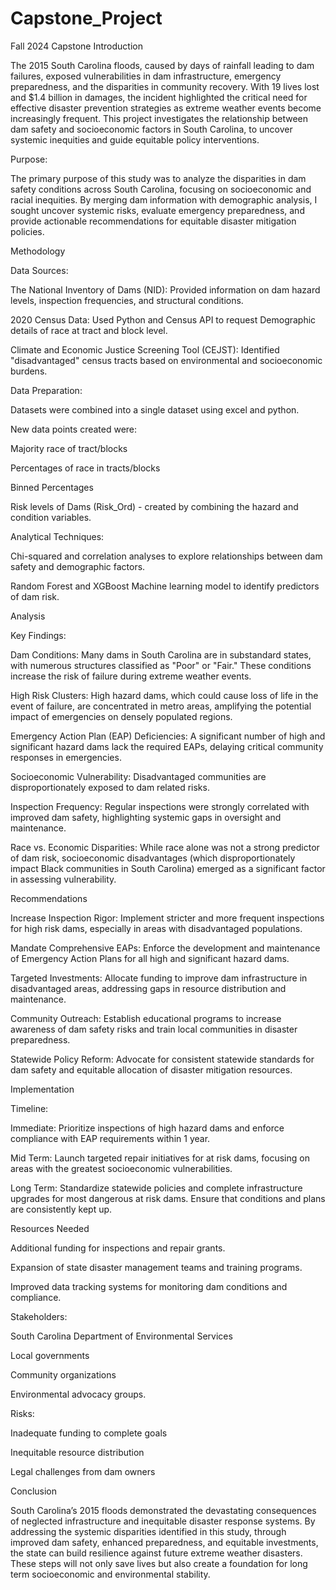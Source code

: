 # Capstone_Project
Fall 2024 Capstone
Introduction 

The 2015 South Carolina floods, caused by days of rainfall leading to dam failures, exposed vulnerabilities in dam infrastructure, emergency preparedness, and the disparities in community recovery. With 19 lives lost and $1.4 billion in damages, the incident highlighted the critical need for effective disaster prevention strategies as extreme weather events become increasingly frequent. This project investigates the relationship between dam safety and socioeconomic factors in South Carolina, to uncover systemic inequities and guide equitable policy interventions.  

Purpose:   

The primary purpose of this study was to analyze the disparities in dam safety conditions across South Carolina, focusing on socioeconomic and racial inequities. By merging dam information with demographic analysis, I sought uncover systemic risks, evaluate emergency preparedness, and provide actionable recommendations for equitable disaster mitigation policies.  

Methodology  

Data Sources:  

The National Inventory of Dams (NID): Provided information on dam hazard levels, inspection frequencies, and structural conditions.  

2020 Census Data: Used Python and Census API to request Demographic details of race at tract and block level.   

Climate and Economic Justice Screening Tool (CEJST): Identified "disadvantaged" census tracts based on environmental and socioeconomic burdens.  

Data Preparation:   

Datasets were combined into a single dataset using excel and python.	  

New data points created were:  

Majority race of tract/blocks 

Percentages of race in tracts/blocks  

Binned Percentages  

Risk levels of Dams (Risk_Ord) - created by combining the hazard and condition variables.  

Analytical Techniques:  

Chi-squared and correlation analyses to explore relationships between dam safety and demographic factors.  

Random Forest and XGBoost Machine learning model to identify predictors of dam risk.  

Analysis 

Key Findings: 

Dam Conditions: Many dams in South Carolina are in substandard states, with numerous structures classified as "Poor" or "Fair." These conditions increase the risk of failure during extreme weather events.  

High Risk Clusters: High hazard dams, which could cause loss of life in the event of failure, are concentrated in metro areas, amplifying the potential impact of emergencies on densely populated regions.  

Emergency Action Plan (EAP) Deficiencies: A significant number of high and significant hazard dams lack the required EAPs, delaying critical community responses in emergencies.  

Socioeconomic Vulnerability: Disadvantaged communities are disproportionately exposed to dam related risks.  

Inspection Frequency: Regular inspections were strongly correlated with improved dam safety, highlighting systemic gaps in oversight and maintenance.  

Race vs. Economic Disparities: While race alone was not a strong predictor of dam risk, socioeconomic disadvantages (which disproportionately impact Black communities in South Carolina) emerged as a significant factor in assessing vulnerability.    

Recommendations  

  

 Increase Inspection Rigor: Implement stricter and more frequent inspections for high risk dams, especially in areas with disadvantaged populations.  

Mandate Comprehensive EAPs: Enforce the development and maintenance of Emergency Action Plans for all high and significant hazard dams.  

Targeted Investments: Allocate funding to improve dam infrastructure in disadvantaged areas, addressing gaps in resource distribution and maintenance.  

Community Outreach: Establish educational programs to increase awareness of dam safety risks and train local communities in disaster preparedness.  

Statewide Policy Reform: Advocate for consistent statewide standards for dam safety and equitable allocation of disaster mitigation resources.  

 Implementation  

Timeline:  

Immediate: Prioritize inspections of high hazard dams and enforce compliance with EAP requirements within 1 year.  

Mid Term: Launch targeted repair initiatives for at risk dams, focusing on areas with the greatest socioeconomic vulnerabilities.  

Long Term: Standardize statewide policies and complete infrastructure upgrades for most dangerous at risk dams. Ensure that conditions and plans are consistently kept up. 

Resources Needed 

Additional funding for inspections and repair grants.  

Expansion of state disaster management teams and training programs.  

Improved data tracking systems for monitoring dam conditions and compliance.  

Stakeholders:   

South Carolina Department of Environmental Services  

Local governments  

Community organizations  

Environmental advocacy groups. 

Risks:   

Inadequate funding to complete goals 

Inequitable resource distribution 

Legal challenges from dam owners  

 Conclusion  

South Carolina’s 2015 floods demonstrated the devastating consequences of neglected infrastructure and inequitable disaster response systems. By addressing the systemic disparities identified in this study, through improved dam safety, enhanced preparedness, and equitable investments, the state can build resilience against future extreme weather disasters. These steps will not only save lives but also create a foundation for long term socioeconomic and environmental stability.  
